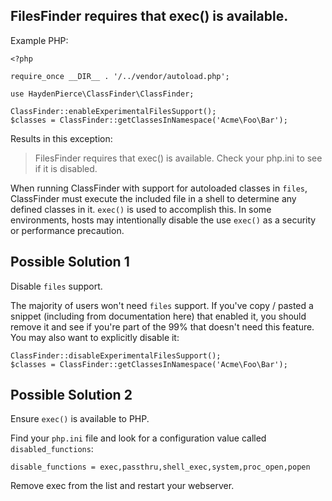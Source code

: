 FilesFinder requires that exec() is available.
----------------------------------------------

Example PHP:
```
<?php

require_once __DIR__ . '/../vendor/autoload.php';

use HaydenPierce\ClassFinder\ClassFinder;

ClassFinder::enableExperimentalFilesSupport();
$classes = ClassFinder::getClassesInNamespace('Acme\Foo\Bar');
```

Results in this exception:

> FilesFinder requires that exec() is available. Check your php.ini to see if it is disabled.

When running ClassFinder with support for autoloaded classes in `files`, ClassFinder must execute the included file in a
shell to determine any defined classes in it. `exec()` is used to accomplish this. In some environments, hosts may 
intentionally disable the use `exec()` as a security or performance precaution. 

Possible Solution 1
-------------------

Disable `files` support.

The majority of users won't need `files` support. If you've copy / pasted a snippet (including from documentation here) 
that enabled it, you should remove it and see if you're part of the 99% that doesn't need this feature. You may also
want to explicitly disable it:

```
ClassFinder::disableExperimentalFilesSupport();
$classes = ClassFinder::getClassesInNamespace('Acme\Foo\Bar');
```

Possible Solution 2
-------------------

Ensure `exec()` is available to PHP.

Find your `php.ini` file and look for a configuration value called `disabled_functions`:

```
disable_functions = exec,passthru,shell_exec,system,proc_open,popen
```

Remove exec from the list and restart your webserver.


